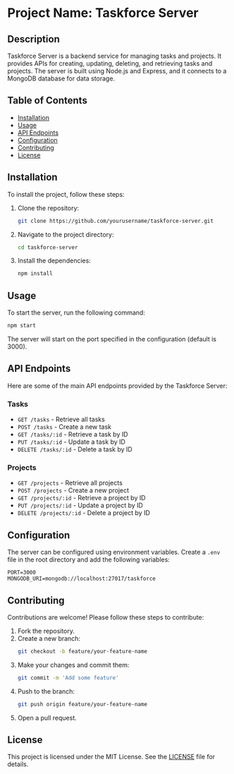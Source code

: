 # Project Name: Taskforce Server

## Description

Taskforce Server is a backend service for managing tasks and projects. It provides APIs for creating, updating, deleting, and retrieving tasks and projects. The server is built using Node.js and Express, and it connects to a MongoDB database for data storage.

## Table of Contents

- [Installation](#installation)
- [Usage](#usage)
- [API Endpoints](#api-endpoints)
- [Configuration](#configuration)
- [Contributing](#contributing)
- [License](#license)

## Installation

To install the project, follow these steps:

1. Clone the repository:

    ```sh
    git clone https://github.com/yourusername/taskforce-server.git
    ```
    
2. Navigate to the project directory:

    ```sh
    cd taskforce-server
    ```

3. Install the dependencies:

    ```sh
    npm install
    ```

## Usage
To start the server, run the following command:
```sh
npm start
```
The server will start on the port specified in the configuration (default is 3000).

## API Endpoints
Here are some of the main API endpoints provided by the Taskforce Server:

### Tasks
- `GET /tasks` - Retrieve all tasks
- `POST /tasks` - Create a new task
- `GET /tasks/:id` - Retrieve a task by ID
- `PUT /tasks/:id` - Update a task by ID
- `DELETE /tasks/:id` - Delete a task by ID

### Projects
- `GET /projects` - Retrieve all projects
- `POST /projects` - Create a new project
- `GET /projects/:id` - Retrieve a project by ID
- `PUT /projects/:id` - Update a project by ID
- `DELETE /projects/:id` - Delete a project by ID

## Configuration
The server can be configured using environment variables. Create a `.env` file in the root directory and add the following variables:
```env
PORT=3000
MONGODB_URI=mongodb://localhost:27017/taskforce
```

## Contributing
Contributions are welcome! Please follow these steps to contribute:

1. Fork the repository.
2. Create a new branch:
    ```sh
    git checkout -b feature/your-feature-name
    ```
3. Make your changes and commit them:
    ```sh
    git commit -m 'Add some feature'
    ```
4. Push to the branch:
    ```sh
    git push origin feature/your-feature-name
    ```
5. Open a pull request.

## License
This project is licensed under the MIT License. See the [LICENSE](LICENSE) file for details.